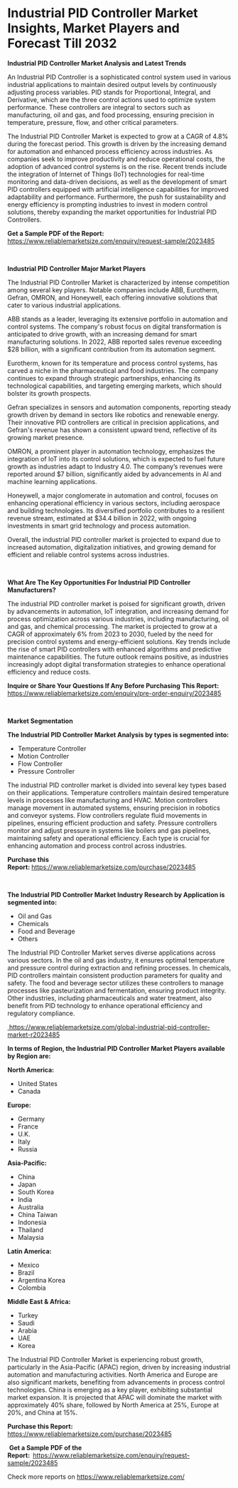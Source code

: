 <p><h1>Industrial PID Controller Market Insights, Market Players and Forecast Till 2032</h1></p><p><strong>Industrial PID Controller Market Analysis and Latest Trends</strong></p>
<p><p>An Industrial PID Controller is a sophisticated control system used in various industrial applications to maintain desired output levels by continuously adjusting process variables. PID stands for Proportional, Integral, and Derivative, which are the three control actions used to optimize system performance. These controllers are integral to sectors such as manufacturing, oil and gas, and food processing, ensuring precision in temperature, pressure, flow, and other critical parameters.</p><p>The Industrial PID Controller Market is expected to grow at a CAGR of 4.8% during the forecast period. This growth is driven by the increasing demand for automation and enhanced process efficiency across industries. As companies seek to improve productivity and reduce operational costs, the adoption of advanced control systems is on the rise. Recent trends include the integration of Internet of Things (IoT) technologies for real-time monitoring and data-driven decisions, as well as the development of smart PID controllers equipped with artificial intelligence capabilities for improved adaptability and performance. Furthermore, the push for sustainability and energy efficiency is prompting industries to invest in modern control solutions, thereby expanding the market opportunities for Industrial PID Controllers.</p></p>
<p><strong>Get a Sample PDF of the Report:&nbsp;</strong> <a href="https://www.reliablemarketsize.com/enquiry/request-sample/2023485?utm_campaign=2307&utm_medium=2&utm_source=Github&utm_content=ia&utm_term=05032025&utm_id=industrial-pid-controller">https://www.reliablemarketsize.com/enquiry/request-sample/2023485</a></p>
<p>&nbsp;</p>
<p><strong>Industrial PID Controller Major Market Players</strong></p>
<p><p>The Industrial PID Controller Market is characterized by intense competition among several key players. Notable companies include ABB, Eurotherm, Gefran, OMRON, and Honeywell, each offering innovative solutions that cater to various industrial applications.</p><p>ABB stands as a leader, leveraging its extensive portfolio in automation and control systems. The company's robust focus on digital transformation is anticipated to drive growth, with an increasing demand for smart manufacturing solutions. In 2022, ABB reported sales revenue exceeding $28 billion, with a significant contribution from its automation segment.</p><p>Eurotherm, known for its temperature and process control systems, has carved a niche in the pharmaceutical and food industries. The company continues to expand through strategic partnerships, enhancing its technological capabilities, and targeting emerging markets, which should bolster its growth prospects.</p><p>Gefran specializes in sensors and automation components, reporting steady growth driven by demand in sectors like robotics and renewable energy. Their innovative PID controllers are critical in precision applications, and Gefran's revenue has shown a consistent upward trend, reflective of its growing market presence.</p><p>OMRON, a prominent player in automation technology, emphasizes the integration of IoT into its control solutions, which is expected to fuel future growth as industries adapt to Industry 4.0. The company’s revenues were reported around $7 billion, significantly aided by advancements in AI and machine learning applications.</p><p>Honeywell, a major conglomerate in automation and control, focuses on enhancing operational efficiency in various sectors, including aerospace and building technologies. Its diversified portfolio contributes to a resilient revenue stream, estimated at $34.4 billion in 2022, with ongoing investments in smart grid technology and process automation.</p><p>Overall, the industrial PID controller market is projected to expand due to increased automation, digitalization initiatives, and growing demand for efficient and reliable control systems across industries.</p></p>
<p>&nbsp;</p>
<p><strong>What Are The Key Opportunities For Industrial PID Controller Manufacturers?</strong></p>
<p><p>The industrial PID controller market is poised for significant growth, driven by advancements in automation, IoT integration, and increasing demand for process optimization across various industries, including manufacturing, oil and gas, and chemical processing. The market is projected to grow at a CAGR of approximately 6% from 2023 to 2030, fueled by the need for precision control systems and energy-efficient solutions. Key trends include the rise of smart PID controllers with enhanced algorithms and predictive maintenance capabilities. The future outlook remains positive, as industries increasingly adopt digital transformation strategies to enhance operational efficiency and reduce costs.</p></p>
<p><strong>Inquire or Share Your Questions If Any Before Purchasing This Report:</strong> <a href="https://www.reliablemarketsize.com/enquiry/pre-order-enquiry/2023485?utm_campaign=2307&utm_medium=2&utm_source=Github&utm_content=ia&utm_term=05032025&utm_id=industrial-pid-controller">https://www.reliablemarketsize.com/enquiry/pre-order-enquiry/2023485</a></p>
<p>&nbsp;</p>
<p><strong>Market Segmentation</strong></p>
<p><strong>The Industrial PID Controller Market Analysis by types is segmented into:</strong></p>
<p><ul><li>Temperature Controller</li><li>Motion Controller</li><li>Flow Controller</li><li>Pressure Controller</li></ul></p>
<p><p>The industrial PID controller market is divided into several key types based on their applications. Temperature controllers maintain desired temperature levels in processes like manufacturing and HVAC. Motion controllers manage movement in automated systems, ensuring precision in robotics and conveyor systems. Flow controllers regulate fluid movements in pipelines, ensuring efficient production and safety. Pressure controllers monitor and adjust pressure in systems like boilers and gas pipelines, maintaining safety and operational efficiency. Each type is crucial for enhancing automation and process control across industries.</p></p>
<p><strong>Purchase this Report:&nbsp;</strong><a href="https://www.reliablemarketsize.com/purchase/2023485?utm_campaign=2307&utm_medium=2&utm_source=Github&utm_content=ia&utm_term=05032025&utm_id=industrial-pid-controller">https://www.reliablemarketsize.com/purchase/2023485</a></p>
<p>&nbsp;</p>
<p><strong>The Industrial PID Controller Market Industry Research by Application is segmented into:</strong></p>
<p><ul><li>Oil and Gas</li><li>Chemicals</li><li>Food and Beverage</li><li>Others</li></ul></p>
<p><p>The Industrial PID Controller Market serves diverse applications across various sectors. In the oil and gas industry, it ensures optimal temperature and pressure control during extraction and refining processes. In chemicals, PID controllers maintain consistent production parameters for quality and safety. The food and beverage sector utilizes these controllers to manage processes like pasteurization and fermentation, ensuring product integrity. Other industries, including pharmaceuticals and water treatment, also benefit from PID technology to enhance operational efficiency and regulatory compliance.</p></p>
<p><a href="https://www.reliablemarketsize.com/global-industrial-pid-controller-market-r2023485?utm_campaign=2307&utm_medium=2&utm_source=Github&utm_content=ia&utm_term=05032025&utm_id=industrial-pid-controller">&nbsp;https://www.reliablemarketsize.com/global-industrial-pid-controller-market-r2023485</a></p>
<p><strong>In terms of Region, the Industrial PID Controller Market Players available by Region are:</strong></p>
<p>
    <p> <strong> North America: </strong>
        <ul>
            <li>United States</li>
            <li>Canada</li>
        </ul>
        </p> 
    <p> <strong> Europe: </strong>
        <ul>
            <li>Germany</li>
            <li>France</li>
            <li>U.K.</li>
            <li>Italy</li>
            <li>Russia</li>
        </ul>
        </p> 
    <p> <strong> Asia-Pacific: </strong>
        <ul>
            <li>China</li>
            <li>Japan</li>
            <li>South Korea</li>
            <li>India</li>
            <li>Australia</li>
            <li>China Taiwan</li>
            <li>Indonesia</li>
            <li>Thailand</li>
            <li>Malaysia</li>
        </ul>
        </p> 
    <p> <strong> Latin America: </strong>
        <ul>
            <li>Mexico</li>
            <li>Brazil</li>
            <li>Argentina Korea</li>
            <li>Colombia</li>
        </ul>
        </p> 
    <p> <strong> Middle East & Africa: </strong>
        <ul>
            <li>Turkey</li>
            <li>Saudi</li>
            <li>Arabia</li>
            <li>UAE</li>
            <li>Korea</li>
        </ul>
    </p>
    </p>
<p><p>The Industrial PID Controller Market is experiencing robust growth, particularly in the Asia-Pacific (APAC) region, driven by increasing industrial automation and manufacturing activities. North America and Europe are also significant markets, benefiting from advancements in process control technologies. China is emerging as a key player, exhibiting substantial market expansion. It is projected that APAC will dominate the market with approximately 40% share, followed by North America at 25%, Europe at 20%, and China at 15%.</p></p>
<p><strong>Purchase this Report: </strong><a href="https://www.reliablemarketsize.com/purchase/2023485?utm_campaign=2307&utm_medium=2&utm_source=Github&utm_content=ia&utm_term=05032025&utm_id=industrial-pid-controller">https://www.reliablemarketsize.com/purchase/2023485</a></p>
<p>&nbsp;<strong>Get a Sample PDF of the Report:&nbsp;&nbsp;</strong><a href="https://www.reliablemarketsize.com/enquiry/request-sample/2023485?utm_campaign=2307&utm_medium=2&utm_source=Github&utm_content=ia&utm_term=05032025&utm_id=industrial-pid-controller">https://www.reliablemarketsize.com/enquiry/request-sample/2023485</a></p>
<p><strong></strong></p>
<p>Check more reports on <a href="https://www.reliablemarketsize.com/?utm_campaign=2307&utm_medium=2&utm_source=Github&utm_content=ia&utm_term=05032025&utm_id=industrial-pid-controller">https://www.reliablemarketsize.com/</a></p>